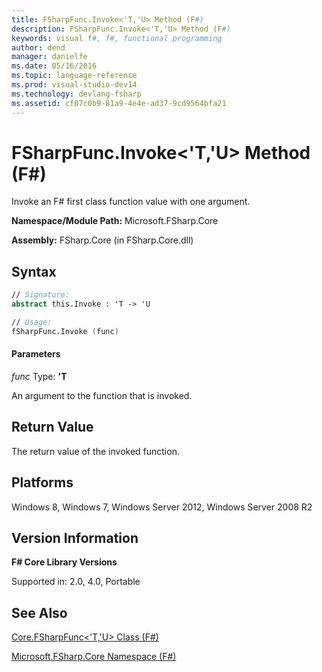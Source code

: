 ```yaml
---
title: FSharpFunc.Invoke<'T,'U> Method (F#)
description: FSharpFunc.Invoke<'T,'U> Method (F#)
keywords: visual f#, f#, functional programming
author: dend
manager: danielfe
ms.date: 05/16/2016
ms.topic: language-reference
ms.prod: visual-studio-dev14
ms.technology: devlang-fsharp
ms.assetid: cf07c0b9-81a9-4e4e-ad37-9cd9564bfa21 
---
```


# FSharpFunc.Invoke<'T,'U> Method (F#)

Invoke an F# first class function value with one argument.

**Namespace/Module Path:** Microsoft.FSharp.Core

**Assembly:** FSharp.Core (in FSharp.Core.dll)


## Syntax

```fsharp
// Signature:
abstract this.Invoke : 'T -> 'U

// Usage:
fSharpFunc.Invoke (func)
```

#### Parameters
*func*
Type: **'T**


An argument to the function that is invoked.

## Return Value

The return value of the invoked function.

## Platforms
Windows 8, Windows 7, Windows Server 2012, Windows Server 2008 R2


## Version Information
**F# Core Library Versions**

Supported in: 2.0, 4.0, Portable

## See Also
[Core.FSharpFunc&#60;'T,'U&#62; Class &#40;F&#35;&#41;](Core.FSharpFunc%5B%27T%2C%27U%5D-Class-%5BFSharp%5D.md)

[Microsoft.FSharp.Core Namespace &#40;F&#35;&#41;](Microsoft.FSharp.Core-Namespace-%5BFSharp%5D.md)